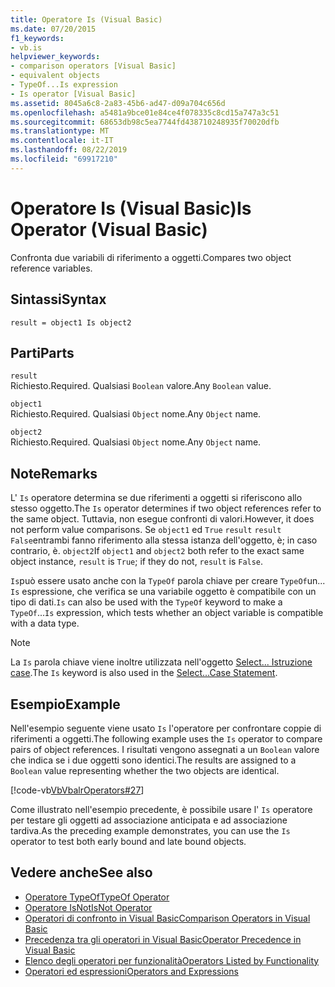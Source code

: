 ```yaml
---
title: Operatore Is (Visual Basic)
ms.date: 07/20/2015
f1_keywords:
- vb.is
helpviewer_keywords:
- comparison operators [Visual Basic]
- equivalent objects
- TypeOf...Is expression
- Is operator [Visual Basic]
ms.assetid: 8045a6c8-2a83-45b6-ad47-d09a704c656d
ms.openlocfilehash: a5481a9bce01e84ce4f078335c8cd15a747a3c51
ms.sourcegitcommit: 68653db98c5ea7744fd438710248935f70020dfb
ms.translationtype: MT
ms.contentlocale: it-IT
ms.lasthandoff: 08/22/2019
ms.locfileid: "69917210"
---
```

# <a name="is-operator-visual-basic"></a><span data-ttu-id="fef4d-102">Operatore Is (Visual Basic)</span><span class="sxs-lookup"><span data-stu-id="fef4d-102">Is Operator (Visual Basic)</span></span>
<span data-ttu-id="fef4d-103">Confronta due variabili di riferimento a oggetti.</span><span class="sxs-lookup"><span data-stu-id="fef4d-103">Compares two object reference variables.</span></span>  
  
## <a name="syntax"></a><span data-ttu-id="fef4d-104">Sintassi</span><span class="sxs-lookup"><span data-stu-id="fef4d-104">Syntax</span></span>  
  
```  
result = object1 Is object2  
```  
  
## <a name="parts"></a><span data-ttu-id="fef4d-105">Parti</span><span class="sxs-lookup"><span data-stu-id="fef4d-105">Parts</span></span>  
 `result`  
 <span data-ttu-id="fef4d-106">Richiesto.</span><span class="sxs-lookup"><span data-stu-id="fef4d-106">Required.</span></span> <span data-ttu-id="fef4d-107">Qualsiasi `Boolean` valore.</span><span class="sxs-lookup"><span data-stu-id="fef4d-107">Any `Boolean` value.</span></span>  
  
 `object1`  
 <span data-ttu-id="fef4d-108">Richiesto.</span><span class="sxs-lookup"><span data-stu-id="fef4d-108">Required.</span></span> <span data-ttu-id="fef4d-109">Qualsiasi `Object` nome.</span><span class="sxs-lookup"><span data-stu-id="fef4d-109">Any `Object` name.</span></span>  
  
 `object2`  
 <span data-ttu-id="fef4d-110">Richiesto.</span><span class="sxs-lookup"><span data-stu-id="fef4d-110">Required.</span></span> <span data-ttu-id="fef4d-111">Qualsiasi `Object` nome.</span><span class="sxs-lookup"><span data-stu-id="fef4d-111">Any `Object` name.</span></span>  
  
## <a name="remarks"></a><span data-ttu-id="fef4d-112">Note</span><span class="sxs-lookup"><span data-stu-id="fef4d-112">Remarks</span></span>  
 <span data-ttu-id="fef4d-113">L' `Is` operatore determina se due riferimenti a oggetti si riferiscono allo stesso oggetto.</span><span class="sxs-lookup"><span data-stu-id="fef4d-113">The `Is` operator determines if two object references refer to the same object.</span></span> <span data-ttu-id="fef4d-114">Tuttavia, non esegue confronti di valori.</span><span class="sxs-lookup"><span data-stu-id="fef4d-114">However, it does not perform value comparisons.</span></span> <span data-ttu-id="fef4d-115">Se `object1` ed `True` `result` `result` `False`entrambi fanno riferimento alla stessa istanza dell'oggetto, è; in caso contrario, è. `object2`</span><span class="sxs-lookup"><span data-stu-id="fef4d-115">If `object1` and `object2` both refer to the exact same object instance, `result` is `True`; if they do not, `result` is `False`.</span></span>  
  
 <span data-ttu-id="fef4d-116">`Is`può essere usato anche con la `TypeOf` parola chiave per creare `TypeOf`un... `Is` espressione, che verifica se una variabile oggetto è compatibile con un tipo di dati.</span><span class="sxs-lookup"><span data-stu-id="fef4d-116">`Is` can also be used with the `TypeOf` keyword to make a `TypeOf`...`Is` expression, which tests whether an object variable is compatible with a data type.</span></span>  
  
> [!NOTE]
> <span data-ttu-id="fef4d-117">La `Is` parola chiave viene inoltre utilizzata nell'oggetto [Select... Istruzione case](../../../visual-basic/language-reference/statements/select-case-statement.md).</span><span class="sxs-lookup"><span data-stu-id="fef4d-117">The `Is` keyword is also used in the [Select...Case Statement](../../../visual-basic/language-reference/statements/select-case-statement.md).</span></span>  
  
## <a name="example"></a><span data-ttu-id="fef4d-118">Esempio</span><span class="sxs-lookup"><span data-stu-id="fef4d-118">Example</span></span>  
 <span data-ttu-id="fef4d-119">Nell'esempio seguente viene usato `Is` l'operatore per confrontare coppie di riferimenti a oggetti.</span><span class="sxs-lookup"><span data-stu-id="fef4d-119">The following example uses the `Is` operator to compare pairs of object references.</span></span> <span data-ttu-id="fef4d-120">I risultati vengono assegnati a un `Boolean` valore che indica se i due oggetti sono identici.</span><span class="sxs-lookup"><span data-stu-id="fef4d-120">The results are assigned to a `Boolean` value representing whether the two objects are identical.</span></span>  
  
 [!code-vb[VbVbalrOperators#27](~/samples/snippets/visualbasic/VS_Snippets_VBCSharp/VbVbalrOperators/VB/Class1.vb#27)]  
  
 <span data-ttu-id="fef4d-121">Come illustrato nell'esempio precedente, è possibile usare l' `Is` operatore per testare gli oggetti ad associazione anticipata e ad associazione tardiva.</span><span class="sxs-lookup"><span data-stu-id="fef4d-121">As the preceding example demonstrates, you can use the `Is` operator to test both early bound and late bound objects.</span></span>  
  
## <a name="see-also"></a><span data-ttu-id="fef4d-122">Vedere anche</span><span class="sxs-lookup"><span data-stu-id="fef4d-122">See also</span></span>

- [<span data-ttu-id="fef4d-123">Operatore TypeOf</span><span class="sxs-lookup"><span data-stu-id="fef4d-123">TypeOf Operator</span></span>](../../../visual-basic/language-reference/operators/typeof-operator.md)
- [<span data-ttu-id="fef4d-124">Operatore IsNot</span><span class="sxs-lookup"><span data-stu-id="fef4d-124">IsNot Operator</span></span>](../../../visual-basic/language-reference/operators/isnot-operator.md)
- [<span data-ttu-id="fef4d-125">Operatori di confronto in Visual Basic</span><span class="sxs-lookup"><span data-stu-id="fef4d-125">Comparison Operators in Visual Basic</span></span>](../../../visual-basic/programming-guide/language-features/operators-and-expressions/comparison-operators.md)
- [<span data-ttu-id="fef4d-126">Precedenza tra gli operatori in Visual Basic</span><span class="sxs-lookup"><span data-stu-id="fef4d-126">Operator Precedence in Visual Basic</span></span>](../../../visual-basic/language-reference/operators/operator-precedence.md)
- [<span data-ttu-id="fef4d-127">Elenco degli operatori per funzionalità</span><span class="sxs-lookup"><span data-stu-id="fef4d-127">Operators Listed by Functionality</span></span>](../../../visual-basic/language-reference/operators/operators-listed-by-functionality.md)
- [<span data-ttu-id="fef4d-128">Operatori ed espressioni</span><span class="sxs-lookup"><span data-stu-id="fef4d-128">Operators and Expressions</span></span>](../../../visual-basic/programming-guide/language-features/operators-and-expressions/index.md)
